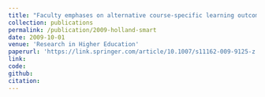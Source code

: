 ```yaml
---
title: "Faculty emphases on alternative course-specific learning outcomes in Holland’s model environments: The role of environmental consistency"
collection: publications
permalink: /publication/2009-holland-smart
date: 2009-10-01
venue: 'Research in Higher Education'
paperurl: 'https://link.springer.com/article/10.1007/s11162-009-9125-z'
link: 
code: 
github: 
citation:
---
```

